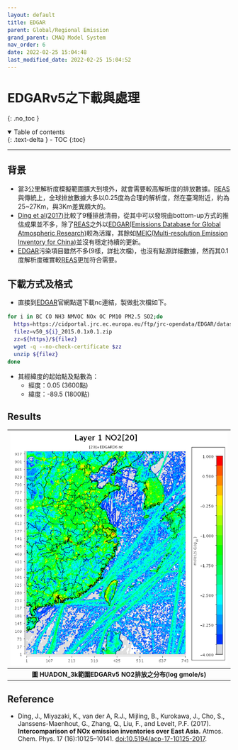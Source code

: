 ```yaml
---
layout: default
title: EDGAR
parent: Global/Regional Emission
grand_parent: CMAQ Model System
nav_order: 6
date: 2022-02-25 15:04:48
last_modified_date: 2022-02-25 15:04:52
---
```


# EDGARv5之下載與處理
{: .no_toc }

<details open markdown="block">
  <summary>
    Table of contents
  </summary>
  {: .text-delta }
- TOC
{:toc}
</details>

---

## 背景
- 當3公里解析度模擬範圍擴大到境外，就會需要較高解析度的排放數據。[REAS](/Focus-on-Air-Quality/REASnFMI/REAS/reas_download/)與傳統上，全球排放數據大多以0.25度為合理的解析度，然在臺灣附近，約為25~27Km，與3Km差異頗大的。
- [Ding et al(2017)](https://acp.copernicus.org/articles/17/10125/2017/acp-17-10125-2017.html)比較了9種排放清冊，從其中可以發現由bottom-up方式的推估成果並不多，除了[REAS](/Focus-on-Air-Quality/REASnFMI/REAS/reas_download/)之外以[EDGAR(Emissions Database for Global Atmospheric Research)](https://edgar.jrc.ec.europa.eu/)較為活躍，其餘如[MEIC(Multi-resolution Emission Inventory for China)](http://meicmodel.org/)並沒有穩定持續的更新。
- [EDGAR](https://edgar.jrc.ec.europa.eu/)污染項目雖然不多(9樣，詳批次檔)，也沒有點源詳細數據，然而其0.1度解析度確實較[REAS](/Focus-on-Air-Quality/REASnFMI/REAS/reas_download/)更加符合需要。


## 下載方式及格式
- 直接到[EDGAR](https://edgar.jrc.ec.europa.eu/)官網點選下載nc連結，製做批次檔如下。

```bash
for i in BC CO NH3 NMVOC NOx OC PM10 PM2.5 SO2;do
  https=https://cidportal.jrc.ec.europa.eu/ftp/jrc-opendata/EDGAR/datasets/v50_AP/${i}/TOTALS
  filez=v50_${i}_2015.0.1x0.1.zip
  zz=${https}/${filez}
  wget -q --no-check-certificate $zz
  unzip ${filez}
done  
```
- 其經緯度的起始點及點數為：
  - 經度：0.05 (3600點)
  - 緯度：-89.5 (1800點)

## Results

| ![NO2_D6.PNG](https://github.com/sinotec2/Focus-on-Air-Quality/raw/main/assets/images/NO2_D6.PNG) |
|:--:|
| <b>圖 HUADON_3k範圍EDGARv5 NO2排放之分布(log gmole/s)</b>|  

## Reference
- Ding, J., Miyazaki, K., van der A, R.J., Mijling, B., Kurokawa, J., Cho, S., Janssens-Maenhout, G., Zhang, Q., Liu, F., and Levelt, P.F. (2017). **Intercomparison of NOx emission inventories over East Asia.** Atmos. Chem. Phys. 17 (16):10125–10141. [doi:10.5194/acp-17-10125-2017](https://acp.copernicus.org/articles/17/10125/2017/acp-17-10125-2017.pdf).

